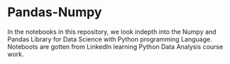 # Pandas-Numpy
In the notebooks in this repository, we look indepth into the Numpy and Pandas Library for Data Science with Python programming Language. Noteboots are gotten from LinkedIn learning Python Data Analysis course work.
